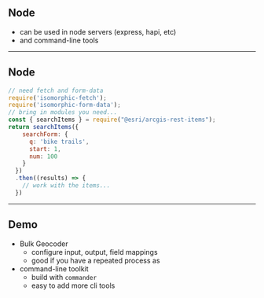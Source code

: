 <!-- .slide: data-background="img/bg-7.png" -->

## Node

- can be used in node servers (express, hapi, etc)
- and command-line tools

---

<!-- .slide: data-background="img/bg-9.png" -->

## Node
```js
// need fetch and form-data
require('isomorphic-fetch');
require('isomorphic-form-data');
// bring in modules you need...
const { searchItems } = require("@esri/arcgis-rest-items");
return searchItems({
    searchForm: {
      q: 'bike trails',
      start: 1,
      num: 100
    }
  })
  .then((results) => {
    // work with the items...
  })
```

---

<!-- .slide: data-background="img/bg-9.png" -->

## Demo

- Bulk Geocoder
  - configure input, output, field mappings
  - good if you have a repeated process
as
- command-line toolkit
  - build with `commander`
  - easy to add more cli tools
